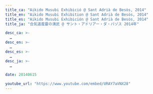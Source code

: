 ```yaml
---
title_ca: "Aikido Musubi Exhibició @ Sant Adrià de Besòs, 2014"
title_en: "Aikido Musubi Exhibition @ Sant Adrià de Besòs, 2014"
title_es: "Aikido Musubi Exhibición @ Sant Adrià de Besòs, 2014"
title_ja: "合気道産靈の演武 @ サント・アドリアー・ダ・バゾス 2014年"

desc_ca: >-
  …
desc_en: >-
  …
desc_es: >-
  …
desc_ja: >-
  …

date: 20140615

youtube_url: "https://www.youtube.com/embed/URAY7aVNX28"
---
```

